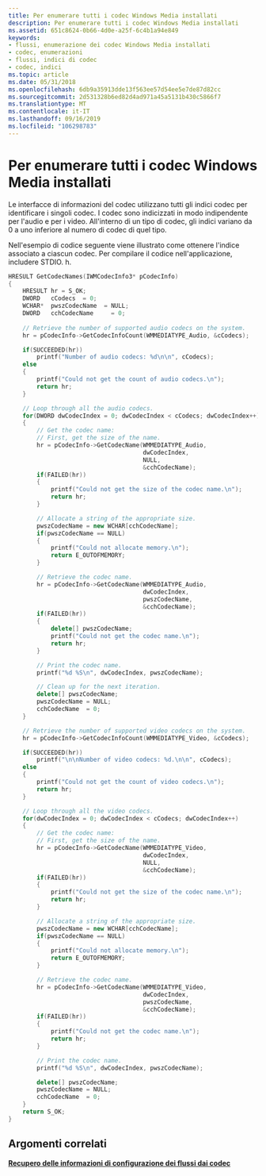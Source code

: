 ```yaml
---
title: Per enumerare tutti i codec Windows Media installati
description: Per enumerare tutti i codec Windows Media installati
ms.assetid: 651c8624-0b66-4d0e-a25f-6c4b1a94e849
keywords:
- flussi, enumerazione dei codec Windows Media installati
- codec, enumerazioni
- flussi, indici di codec
- codec, indici
ms.topic: article
ms.date: 05/31/2018
ms.openlocfilehash: 6db9a35913dde13f563ee57d54ee5e7de87d82cc
ms.sourcegitcommit: 2d531328b6ed82d4ad971a45a5131b430c5866f7
ms.translationtype: MT
ms.contentlocale: it-IT
ms.lasthandoff: 09/16/2019
ms.locfileid: "106298783"
---
```

# <a name="to-enumerate-all-installed-windows-media-codecs"></a>Per enumerare tutti i codec Windows Media installati

Le interfacce di informazioni del codec utilizzano tutti gli indici codec per identificare i singoli codec. I codec sono indicizzati in modo indipendente per l'audio e per i video. All'interno di un tipo di codec, gli indici variano da 0 a uno inferiore al numero di codec di quel tipo.

Nell'esempio di codice seguente viene illustrato come ottenere l'indice associato a ciascun codec. Per compilare il codice nell'applicazione, includere STDIO. h.


```C++
HRESULT GetCodecNames(IWMCodecInfo3* pCodecInfo)
{
    HRESULT hr = S_OK;
    DWORD   cCodecs  = 0;
    WCHAR*  pwszCodecName  = NULL;
    DWORD   cchCodecName     = 0;
    
    // Retrieve the number of supported audio codecs on the system.
    hr = pCodecInfo->GetCodecInfoCount(WMMEDIATYPE_Audio, &cCodecs);

    if(SUCCEEDED(hr))
        printf("Number of audio codecs: %d\n\n", cCodecs);
    else
    {
        printf("Could not get the count of audio codecs.\n");
        return hr;
    }

    // Loop through all the audio codecs.
    for(DWORD dwCodecIndex = 0; dwCodecIndex < cCodecs; dwCodecIndex++)
    {
        // Get the codec name:
        // First, get the size of the name.
        hr = pCodecInfo->GetCodecName(WMMEDIATYPE_Audio, 
                                      dwCodecIndex, 
                                      NULL, 
                                      &cchCodecName);
        if(FAILED(hr))
        {
            printf("Could not get the size of the codec name.\n");
            return hr;
        }

        // Allocate a string of the appropriate size.
        pwszCodecName = new WCHAR[cchCodecName];
        if(pwszCodecName == NULL)
        {
            printf("Could not allocate memory.\n");
            return E_OUTOFMEMORY;
        }

        // Retrieve the codec name.
        hr = pCodecInfo->GetCodecName(WMMEDIATYPE_Audio, 
                                      dwCodecIndex, 
                                      pwszCodecName, 
                                      &cchCodecName);
        if(FAILED(hr))
        {
            delete[] pwszCodecName;
            printf("Could not get the codec name.\n");
            return hr;
        }

        // Print the codec name.
        printf("%d %S\n", dwCodecIndex, pwszCodecName);

        // Clean up for the next iteration.
        delete[] pwszCodecName;
        pwszCodecName = NULL;
        cchCodecName  = 0;
    }

    // Retrieve the number of supported video codecs on the system.
    hr = pCodecInfo->GetCodecInfoCount(WMMEDIATYPE_Video, &cCodecs);

    if(SUCCEEDED(hr))
        printf("\n\nNumber of video codecs: %d.\n\n", cCodecs);
    else
    {
        printf("Could not get the count of video codecs.\n");
        return hr;
    }

    // Loop through all the video codecs.
    for(dwCodecIndex = 0; dwCodecIndex < cCodecs; dwCodecIndex++)
    {
        // Get the codec name:
        // First, get the size of the name.
        hr = pCodecInfo->GetCodecName(WMMEDIATYPE_Video, 
                                      dwCodecIndex, 
                                      NULL, 
                                      &cchCodecName);
        if(FAILED(hr))
        {
            printf("Could not get the size of the codec name.\n");
            return hr;
        }

        // Allocate a string of the appropriate size.
        pwszCodecName = new WCHAR[cchCodecName];
        if(pwszCodecName == NULL)
        {
            printf("Could not allocate memory.\n");
            return E_OUTOFMEMORY;
        }

        // Retrieve the codec name.
        hr = pCodecInfo->GetCodecName(WMMEDIATYPE_Video, 
                                      dwCodecIndex, 
                                      pwszCodecName, 
                                      &cchCodecName);
        if(FAILED(hr))
        {
            printf("Could not get the codec name.\n");
            return hr;
        }

        // Print the codec name.
        printf("%d %S\n", dwCodecIndex, pwszCodecName);

        delete[] pwszCodecName;
        pwszCodecName = NULL;
        cchCodecName  = 0;
    }
    return S_OK;
}
```



## <a name="related-topics"></a>Argomenti correlati

<dl> <dt>

[**Recupero delle informazioni di configurazione dei flussi dai codec**](getting-stream-configuration-information-from-codecs.md)
</dt> </dl>

 

 




